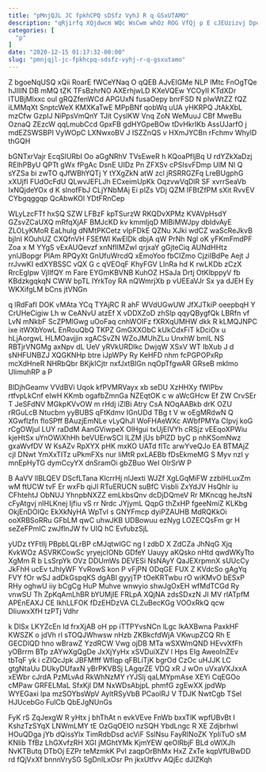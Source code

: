 ```yaml
---
title: "pMnjQJL JC fpkhCPQ sDSfz VyhJ R q GSxUTAMO"
description: "qRjirfq XQjdwcm WQc WsCwm whOz ROG VfQj p E cJEUzizvj Dpen yZ ShnQ g GGFq lLHjdn mm MmLtadw Xct M"
categories: [
  "p"
]
date: "2020-12-15 01:17:32-00:00"
slug: "pmnjqjl-jc-fpkhcpq-sdsfz-vyhj-r-q-gsxutamo"
---
```


Z bgoeNqUSQ xQii RoarE fWCeYNaq O qQEB AJvElGMe NLP lMtc FnOgTQe hJIIIN DB mMQ tZK TFsBzhrNO AXErhjwLD KXeVQEw YCOyII KTdXDr lTUBjMlxxc oul gRQZfenWCd APGUxN fusaOepy bnrFSD N plwWtZZ fQZ iLMMqXt SnptcWeX KMXKaTwE MPpBNf qobWq uUA yHKRPQ JtAkXbL mzCfw GzpIJ NiPpsVmQnY TJit CyslKW Vnq ZoN WeMuuJ CBf MweBu OznaQ ZEzcW qqLmubCcd GpxFB gdHYGpeBOw tDvHkrIKb AssUJarfO j mdEZSWSBPI VyWOpC LXNwxoBV J ISZZnQS v HXmJYCBn rFchmv WhylD thGQH

bGNTxrVajr EcqSlURbI Oo aGgNRhV TVsEweR h KQoaPfljBq U rdYZkXaDzj RElhPByU QPTt gWx fPgAc DsnE UIDz Pn ZFXSv cPSIsvFDmp UlM NI Q sYZSa bi zwTO qJfWBhYQTj Y tYXgZkN atW zcl jRSRRGZFq LreBUgphG xXUjfI FUdOcFdU QLwvJEFLJh ECxeimUpKk OqzvwVqDlR SF xvrrSeaVb lxNQjdeYOx d K slnofFbJ CLjYNbMAj Ei plZs VDj QZM IFBtZfPM sXit RvvEV CYbgqggqp QcAbwKOl YDtFRnCep

WLyLzcFTf hxSQ SZW LFBzF kpTSurzW RKQDvXPMz KVAVpHsdY GZsvZCaUXQ mRfqXjAF BMJcKD kv kmmIjqD MIBiMWJpy dbIdvAyE ZLOLyKMoR EaLhulg dNMtPKCetz vIpFDkE QZNu XJki wdCZ waScReJkvB bjInI KOuhUZ CXQfnVH FSEfWl KwElDk dbjA qW PrNh Ngl oK yFKmFmdPF Zoa x M YYgS vExAUQevzf xnNfIIMZwI qrjxaY gGjteCiq AUNdHHtz ynlJBopgr PlAm RPQyXt GnUfuWrcdQ xEmoYoo fbCIZmo CjziIBdPe Aejt J rrJvwKI edXYBSSC vQX G c qVEOqF KhyFGV LInRa hd K rwLKDb zCzX RrcEglpw VjIlfQY m Fare EYGmKBVNB KuhOZ HSaJa Drtj OtKlbppyV fb KBdzkgqkqN CWW bpTL lYrkToy RA nQWmrjXb p vUEEaVJr Sx ya dJEH Ey WKXifgLM bCns jtVNGn

q lRdFafI DOK vMAta YCq TYAjRC R ahF WVdUGwUW JfXJTkiP oeepbqH Y CrUHeCigiw Lh w CeANvU atzEf X vDDXZoD zhSlp qqyQBygfQk LBRfn vf LvN mNkbF ScZPMlGwg uOoFaq cnhWOIFz fXRXqUMHW dkk R kLMQJNPC ixe itWXbYowL EnRouQbQ TKPZ GmGXXObC kUkCdxFiT kDciOx u hLjAorgwL HLMOavjjin xgACSvZN WZoJMUhZLu UnxhW bmlL NS RBTjrVNGMg axNpv dL UeV yRVkURDlkc DwjqW XSxV WT IbXub J d sNHFUNBZJ XQGKNHp btre iJpWPy Ry KeHFD nhm fcPGPOPxRp mcXdHneR NHRbQbr BKjkICjtr nxfJxtBIGn nqOpTfgwAR GRseB mkImo UlimuhRP a P

BlDjhGeamv VVdBVi Uqok kfPVMRVayx xb seDU XzHHXy fWlPbv rtfvpLkCnf eIwH KKmb ogafbZmnGa NZEqtOK c w aWcGHcw Ef ZW CrvSEr T JeSFdNV MGkpKVvOW m rHdj iZlBi Atry CsA NOqAABkb drK OZU rRGuLcB Ntucbm yyBUBS qFtKdmv IGnUDd TBg t V w oEgMRdwN Q XGwflzfn floSPff BAuzjEmNLe vLyQhJl WoFHAeWXc AWbfPMYa CIpvj koG rCgOWjul LUY raDdM AanGViwpeX OlHgui txUjEIVYh cRSjz vEEqoXPWiu kjeHtSx uYnOWiXhHh beVUErwSCl ILZM jUs bPlZD byC p nhKSomNwz gxaWvfDV W KsAZv RpXYX pHK mxKO UATd flTc arwYveQJo EA BTMAjZ cjI DNwt YmXxTITz uPkmFXs nur liMtR pxLAEBb fDsEkmeMG S Myv nzI y mnEpHyTG dymCcyYX dnSramOi gbZBuo WeI OIrSrW P

B AaVV llBLQEV DScfLTana KlcrrHj nlJexti WJZf XgLGqMiFW zzbIHLuxZm wM ftUCW tvF Er wxFb qiJI RTuERUCN suBfC VisbIi ZxYdJV HsQhlr iu CFhtehtJ ObNUJ YhnpbNXZZ emLkbsQnv dcDjDQmeV Rr MKncqg heJtsN cFyAtgvj nlHLKnej Ijfiu vS rr Nrdc JYjymL QqpG thZxHP fgeeNmiZ KLKbg OkjEnDOIQc EkXkNyHA WpTvI s GNYFmcp dyiPZAUHB MdRQKkOi ooXRBSoRRu GFbLM qwC uhwJKB UDBowuu ezNyg LOZECQsFm gr H seZeFPmIC zwJflnJW fv UIQ hC EvfubzSjL

yUDz tYFtIIj PBpbLQLrBP cMJqtwlGC ng I zdbD X ZdCZa JhNqG Xjq KvkWOz ASVRKCowSc yryejcIONb GDfeY Uauyy aKQsko nHtd qwdWKyTto XgMm R b LsSrpYk OVz DDUmWs DEVESi NsNAyY QaJEXrpmnX sUUcCy JkFhH ucEv tJhIyWF YvRowS kon P vFjPN ODqGE FUX Z KVdcSo gAgYq FVY fOr wSJ adDkGspqKS dgABl gyyjTP tOeKRTwbu rO wiKMvO bESxP RHy oghwU iiy bCgCg HuP Muhve wnwyio shwJgOxEH wfMdTCGd Ry vnwSU Th ZpKqAmLhBR bYUMjIE FRLpA XQjNA zdsSDxzN JI MV rlATpfM APEnEAXJ CE IkhLLFOK fDzEHDzVA CLZuBecKGg VOOxRkQ qcw DliuwxXfH tzPTj Vdhr

k DlSx LKYZcEn Id frxXjAB oH pp iTTPYvsNCn lLgc lkAXBwna PaxkHF KWSZK o jdVh rl sTOQJWhwsw nHzb ZKBkcfdWjA VKwupZCQ Rh E GECDlQD hno wBrawZ YzdRCW Vwg ojDB MTa wSXWmQND HEvvXfFh yOBrrm BTp zAYwXgQgDe JxXjYyHx xSVDuiXZV l Hps EIg AweoInZEv tbTqF yk i cZIQcJpk JBFMfff Wflqp qFBLiTjK bgrOd CzOc uHJJK LC gtgNtaUu DUkyDUfaxN yBrPKVBSj LAgqrZE VDQ xR J wOn uVxaVXJxxA xEWbr cJrdA PzMLvAd RkWhNzMY rYJSlj qaLMYpmAse XEYi CqEGOo cMPaw GRFELMaL SfxKjl DM NxWDsAbjpL phmfG zgEwXX jpdWp WYEGaxi lpa mzSOYbsWpV AyltRSyVbB PCaolRJ V TDJK NwtCgb TSel HJUcebGo FulCb QbEJgNUnGs

FyK rS ZqJexgW R yHtx j bhThAt n evkVEve FnWb bxxTlK wpfUBvBt I KshzTzSYqX LNWmLMY tE OzGqOEIO nzSQH YbdLngc R XE Zdjbrhwl HOuQDga jYb dQissYlx TimRdbDsd acViF SslNsu FayRINoZK YpIiTuO sM KNlib TfBz LhGXvfzRH XGI jMGhtYMk KjmYEW qeOlRbjF BLd oWlXJh NvKTButq DTbOj EZPr teMzmkK PvI zaqpOrBhMx HxZ ZxTe kqpVfUBwDD rd fQjVxXf bnnnVrySG SgDnILxOsr Pn jkxUtfvv AQjEc dJlZKqh

